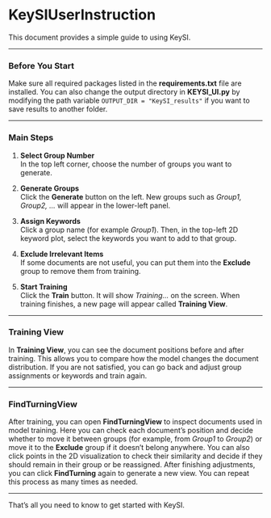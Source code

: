 # KeySIUserInstruction

This document provides a simple guide to using KeySI.

---

### Before You Start
Make sure all required packages listed in the **requirements.txt** file are installed. You can also change the output directory in **KEYSI_UI.py** by modifying the path variable `OUTPUT_DIR = "KeySI_results"` if you want to save results to another folder.

---

### Main Steps
1. **Select Group Number**  
   In the top left corner, choose the number of groups you want to generate.

2. **Generate Groups**  
   Click the **Generate** button on the left. New groups such as *Group1, Group2, ...* will appear in the lower-left panel.

3. **Assign Keywords**  
   Click a group name (for example *Group1*). Then, in the top-left 2D keyword plot, select the keywords you want to add to that group.

4. **Exclude Irrelevant Items**  
   If some documents are not useful, you can put them into the **Exclude** group to remove them from training.

5. **Start Training**  
   Click the **Train** button. It will show *Training...* on the screen. When training finishes, a new page will appear called **Training View**.

---

### Training View
In **Training View**, you can see the document positions before and after training. This allows you to compare how the model changes the document distribution. If you are not satisfied, you can go back and adjust group assignments or keywords and train again.

---

### FindTurningView
After training, you can open **FindTurningView** to inspect documents used in model training. Here you can check each document’s position and decide whether to move it between groups (for example, from *Group1* to *Group2*) or move it to the **Exclude** group if it doesn’t belong anywhere. You can also click points in the 2D visualization to check their similarity and decide if they should remain in their group or be reassigned. After finishing adjustments, you can click **FindTurning** again to generate a new view. You can repeat this process as many times as needed.

---

That’s all you need to know to get started with KeySI.

